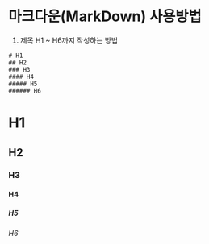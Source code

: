 # 마크다운(MarkDown) 사용방법

1. 제목
H1 ~ H6까지 작성하는 방법  

```shell
# H1
## H2
### H3
#### H4
##### H5
###### H6
```

# H1
## H2
### H3
#### H4
##### H5
###### H6

